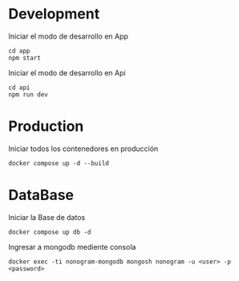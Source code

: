 # Development

Iniciar el modo de desarrollo en App
```shell
cd app
npm start
```

Iniciar el modo de desarrollo en Api
```shell
cd api
npm run dev
```

# Production

Iniciar todos los contenedores en producción
```shell
docker compose up -d --build
```

# DataBase

Iniciar la Base de datos
```shell
docker compose up db -d
```

Ingresar a mongodb mediente consola
```shell
docker exec -ti nonogram-mongodb mongosh nonogram -u <user> -p <password>
```
